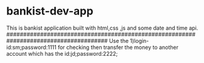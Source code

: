# bankist-dev-app
This is bankist application built with html,css ,js and some date and time api.
######################################################################################
Use the 1)login-id:sm;password:1111 for checking then transfer the money to another account which has the id:jd;password:2222;
